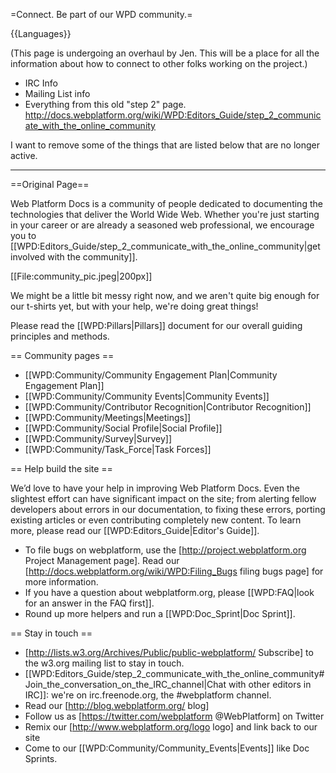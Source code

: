 =Connect. Be part of our WPD community.=

{{Languages}}

(This page is undergoing an overhaul by Jen. This will be a place for all the information about how to connect to other folks working on the project.)
* IRC Info
* Mailing List info
* Everything from this old "step 2" page. http://docs.webplatform.org/wiki/WPD:Editors_Guide/step_2_communicate_with_the_online_community

I want to remove some of the things that are listed below that are no longer active. 

<hr>

==Original Page==

Web Platform Docs is a community of people dedicated to documenting the technologies that deliver the World Wide Web. Whether you're just starting in your career or are already a seasoned web professional, we encourage you to [[WPD:Editors_Guide/step_2_communicate_with_the_online_community|get involved with the community]].

[[File:community_pic.jpeg|200px]]

We might be a little bit messy right now, and we aren't quite big enough for our t-shirts yet, but with your help, we're doing great things!

Please read the [[WPD:Pillars|Pillars]] document for our overall guiding principles and methods.

== Community pages == 

* [[WPD:Community/Community Engagement Plan|Community Engagement Plan]]
* [[WPD:Community/Community Events|Community Events]]
* [[WPD:Community/Contributor Recognition|Contributor Recognition]]
* [[WPD:Community/Meetings|Meetings]]
* [[WPD:Community/Social Profile|Social Profile]]
* [[WPD:Community/Survey|Survey]]
* [[WPD:Community/Task_Force|Task Forces]]

== Help build the site ==

We’d love to have your help in improving Web Platform Docs. Even the slightest effort can have significant impact on the site; from alerting fellow developers about errors in our documentation, to fixing these errors, porting existing articles or even contributing completely new content. To learn more, please read our [[WPD:Editors_Guide|Editor's Guide]].

* To file bugs on webplatform, use the [http://project.webplatform.org Project Management page]. Read our [http://docs.webplatform.org/wiki/WPD:Filing_Bugs filing bugs page] for more information.
* If you have a question about webplatform.org, please [[WPD:FAQ|look for an answer in the FAQ first]].
* Round up more helpers and run a [[WPD:Doc_Sprint|Doc Sprint]].

== Stay in touch ==

* [http://lists.w3.org/Archives/Public/public-webplatform/ Subscribe] to the w3.org mailing list to stay in touch.
* [[WPD:Editors_Guide/step_2_communicate_with_the_online_community#Join_the_conversation_on_the_IRC_channel|Chat with other editors in IRC]]: we're on irc.freenode.org, the #webplatform channel.
* Read our [http://blog.webplatform.org/ blog]
* Follow us as [https://twitter.com/webplatform @WebPlatform] on Twitter
* Remix our [http://www.webplatform.org/logo logo] and link back to our site
* Come to our [[WPD:Community/Community_Events|Events]] like Doc Sprints.